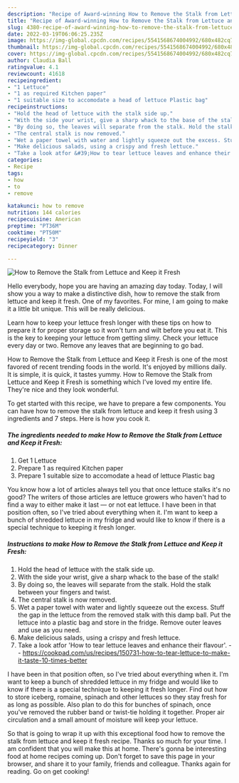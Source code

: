 ```yaml
---
description: "Recipe of Award-winning How to Remove the Stalk from Lettuce and Keep it Fresh"
title: "Recipe of Award-winning How to Remove the Stalk from Lettuce and Keep it Fresh"
slug: 4380-recipe-of-award-winning-how-to-remove-the-stalk-from-lettuce-and-keep-it-fresh
date: 2022-03-19T06:06:25.235Z
image: https://img-global.cpcdn.com/recipes/5541568674004992/680x482cq70/how-to-remove-the-stalk-from-lettuce-and-keep-it-fresh-recipe-main-photo.jpg
thumbnail: https://img-global.cpcdn.com/recipes/5541568674004992/680x482cq70/how-to-remove-the-stalk-from-lettuce-and-keep-it-fresh-recipe-main-photo.jpg
cover: https://img-global.cpcdn.com/recipes/5541568674004992/680x482cq70/how-to-remove-the-stalk-from-lettuce-and-keep-it-fresh-recipe-main-photo.jpg
author: Claudia Ball
ratingvalue: 4.1
reviewcount: 41618
recipeingredient:
- "1 Lettuce"
- "1 as required Kitchen paper"
- "1 suitable size to accomodate a head of lettuce Plastic bag"
recipeinstructions:
- "Hold the head of lettuce with the stalk side up."
- "With the side your wrist, give a sharp whack to the base of the stalk!"
- "By doing so, the leaves will separate from the stalk. Hold the stalk between your fingers and twist."
- "The central stalk is now removed."
- "Wet a paper towel with water and lightly squeeze out the excess. Stuff the gap in the lettuce from the removed stalk with this damp ball. Put the lettuce into a plastic bag and store in the fridge. Remove outer leaves and use as you need."
- "Make delicious salads, using a crispy and fresh lettuce."
- "Take a look atfor &#39;How to tear lettuce leaves and enhance their flavour&#39;.  https://cookpad.com/us/recipes/150731-how-to-tear-lettuce-to-make-it-taste-10-times-better"
categories:
- Recipe
tags:
- how
- to
- remove

katakunci: how to remove 
nutrition: 144 calories
recipecuisine: American
preptime: "PT36M"
cooktime: "PT50M"
recipeyield: "3"
recipecategory: Dinner

---
```



![How to Remove the Stalk from Lettuce and Keep it Fresh](https://img-global.cpcdn.com/recipes/5541568674004992/680x482cq70/how-to-remove-the-stalk-from-lettuce-and-keep-it-fresh-recipe-main-photo.jpg)

Hello everybody, hope you are having an amazing day today. Today, I will show you a way to make a distinctive dish, how to remove the stalk from lettuce and keep it fresh. One of my favorites. For mine, I am going to make it a little bit unique. This will be really delicious.

Learn how to keep your lettuce fresh longer with these tips on how to prepare it for proper storage so it won&#39;t turn and wilt before you eat it. This is the key to keeping your lettuce from getting slimy. Check your lettuce every day or two. Remove any leaves that are beginning to go bad.

How to Remove the Stalk from Lettuce and Keep it Fresh is one of the most favored of recent trending foods in the world. It's enjoyed by millions daily. It is simple, it is quick, it tastes yummy. How to Remove the Stalk from Lettuce and Keep it Fresh is something which I've loved my entire life. They're nice and they look wonderful.


To get started with this recipe, we have to prepare a few components. You can have how to remove the stalk from lettuce and keep it fresh using 3 ingredients and 7 steps. Here is how you cook it.

<!--inarticleads1-->

##### The ingredients needed to make How to Remove the Stalk from Lettuce and Keep it Fresh:

1. Get 1 Lettuce
1. Prepare 1 as required Kitchen paper
1. Prepare 1 suitable size to accomodate a head of lettuce Plastic bag


You know how a lot of articles always tell you that once lettuce stalks it&#39;s no good? The writers of those articles are lettuce growers who haven&#39;t had to find a way to either make it last — or not eat lettuce. I have been in that position often, so I&#39;ve tried about everything when it. I&#39;m want to keep a bunch of shredded lettuce in my fridge and would like to know if there is a special technique to keeping it fresh longer. 

<!--inarticleads2-->

##### Instructions to make How to Remove the Stalk from Lettuce and Keep it Fresh:

1. Hold the head of lettuce with the stalk side up.
1. With the side your wrist, give a sharp whack to the base of the stalk!
1. By doing so, the leaves will separate from the stalk. Hold the stalk between your fingers and twist.
1. The central stalk is now removed.
1. Wet a paper towel with water and lightly squeeze out the excess. Stuff the gap in the lettuce from the removed stalk with this damp ball. Put the lettuce into a plastic bag and store in the fridge. Remove outer leaves and use as you need.
1. Make delicious salads, using a crispy and fresh lettuce.
1. Take a look atfor &#39;How to tear lettuce leaves and enhance their flavour&#39;. -  - https://cookpad.com/us/recipes/150731-how-to-tear-lettuce-to-make-it-taste-10-times-better


I have been in that position often, so I&#39;ve tried about everything when it. I&#39;m want to keep a bunch of shredded lettuce in my fridge and would like to know if there is a special technique to keeping it fresh longer. Find out how to store iceberg, romaine, spinach and other lettuces so they stay fresh for as long as possible. Also plan to do this for bunches of spinach, once you&#39;ve removed the rubber band or twist-tie holding it together. Proper air circulation and a small amount of moisture will keep your lettuce. 

So that is going to wrap it up with this exceptional food how to remove the stalk from lettuce and keep it fresh recipe. Thanks so much for your time. I am confident that you will make this at home. There's gonna be interesting food at home recipes coming up. Don't forget to save this page in your browser, and share it to your family, friends and colleague. Thanks again for reading. Go on get cooking!
